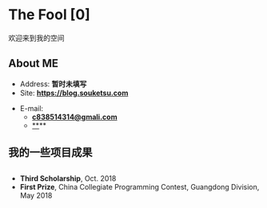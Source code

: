 # The Fool [0]

欢迎来到我的空间

<!-- slide -->

## About ME

- Address: **暂时未填写**
- Site: **<https://blog.souketsu.com>**

<!-- slide vertical=true -->

- E-mail:
  - **c838514314@gmali.com**
  - [**](mailto:wukan3@mail2.sysu.edu.cn)**
  

<!-- slide -->

## 

<!-- slide -->

## 我的一些项目成果

<!-- slide vertical=true -->

  

<!-- slide -->

## 

<!-- slide vertical=true -->



<!-- slide vertical=true -->

- **Third Scholarship**, Oct. 2018
- **First Prize**, China Collegiate Programming Contest, Guangdong Division, May 2018

<!-- slide -->

## 

<!-- slide vertical=true -->


<!-- slide vertical=true -->



<!-- slide -->

## 



<!-- slide -->

## 

<!-- slide vertical=true -->

